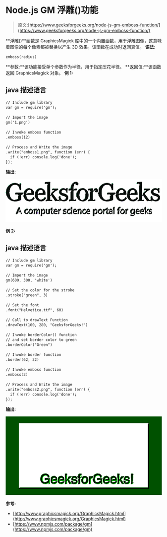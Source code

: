 # Node.js GM 浮雕()功能

> 原文:[https://www.geeksforgeeks.org/node-js-gm-emboss-function/](https://www.geeksforgeeks.org/node-js-gm-emboss-function/)

**浮雕()**函数是 GraphicsMagick 库中的一个内置函数，用于浮雕图像，这意味着图像的每个像素都被替换以产生 3D 效果。该函数在成功时返回真值。
**语法:**

```
emboss(radius)
```

**参数:**该功能接受单个参数作为半径，用于指定压花半径。
**返回值:**该函数返回 GraphicsMagick 对象。
**例 1:**

## java 描述语言

```
// Include gm library 
var gm = require('gm'); 

// Import the image 
gm('1.png') 

// Invoke emboss function 
.emboss(12) 

// Process and Write the image 
.write("emboss1.png", function (err) { 
  if (!err) console.log('done'); 
}); 
```

**输出:**

![](img/ecb891b6048c8af623e7ac859fd286bf.png)

**例 2:**

## java 描述语言

```
// Include gm library 
var gm = require('gm'); 

// Import the image 
gm(600, 300, 'white') 

// Set the color for the stroke 
.stroke("green", 3) 

// Set the font  
.font("Helvetica.ttf", 60) 

// Call to drawText Function 
.drawText(100, 280, "GeeksforGeeks!") 

// Invoke borderColor() function 
// and set border color to green 
.borderColor("Green") 

// Invoke border function 
.border(62, 32) 

// Invoke emboss function 
.emboss(3) 

// Process and Write the image 
.write("emboss2.png", function (err) { 
  if (!err) console.log('done'); 
}); 
```

**输出:**

![](img/df4c3195735a883170ad190e92722b30.png)

**参考:**

*   [http://www.graphicsmagick.org/GraphicsMagick.html](http://www.graphicsmagick.org/GraphicsMagick.html)
*   [https://www.npmjs.com/package/gm](https://www.npmjs.com/package/gm)